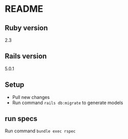 # README

## Ruby version
  2.3

## Rails version
  5.0.1

## Setup
  * Pull new changes
  * Run command `rails db:migrate` to generate models

## run specs
  Run command `bundle exec rspec`
